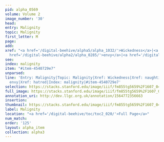 ```yaml
---
pid: alpha_0569
volume: Volume 2
image_number: '30'
head: 
entry: Malignity
topic: Malignity
first_letter: M
page: 
add: 
xref: "<a href='/digital-beehive/alpha5/alpha_1032/'>Wickedness</a>|<a href='/digital-beehive/alpha3/alpha_0632/'>naughtiness</a>|<a
  href='/digital-beehive/alpha2/alpha_0285/'>envy</a>|<a href='/digital-beehive/alpha2/alpha_0401/'>hatred</a>"
see: 
index: malignity
item: "#item-4540729e7"
unparsed: 
line: 'Entry: Malignity|Topic: Malignity|Xref: Wickedness|Xref: naughtiness|Xref:
  envy|Xref: hatred|Index: malignity|#item-4540729e7'
selection: https://stacks.stanford.edu/image/iiif/fm855tg5659%2F1607_0497/750,4522,2993,462/full/0/default.jpg
full_image: https://stacks.stanford.edu/image/iiif/fm855tg5659%2F1607_0497/full/full/0/default.jpg
annotation_uri: http://dev.llgc.org.uk/annotation/1564772356663
insertion: 
thumbnail: https://stacks.stanford.edu/image/iiif/fm855tg5659%2F1607_0497/750,4522,600,180/250,/0/default.jpg
label: Malignity
location: "<a href='/digital-beehive/toc/toc2_020/'>Full Page</a>"
num_match: 
order: '125'
layout: alpha_item
collection: alpha3
---
```

